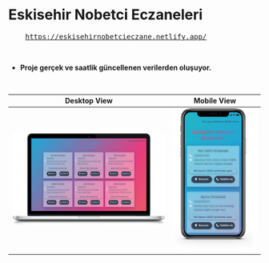 # Eskisehir Nobetci Eczaneleri

<pre>
    <a href="https://eskisehirnobetcieczane.netlify.app/">https://eskisehirnobetcieczane.netlify.app/</a>
</pre>

<br>

- **Proje gerçek ve saatlik güncellenen verilerden oluşuyor.**

<br>

|          Desktop View          |          Mobile View          |
| :----------------------------: | :---------------------------: |
| ![image](./ENEDesktopView.png) | ![image](./ENEMobileView.png) |
